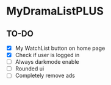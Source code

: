 # MyDramaListPLUS

## TO-DO

- [x] My WatchList button on home page
- [x] Check if user is logged in
- [ ] Always darkmode enable
- [ ] Rounded ui
- [ ] Completely remove ads
